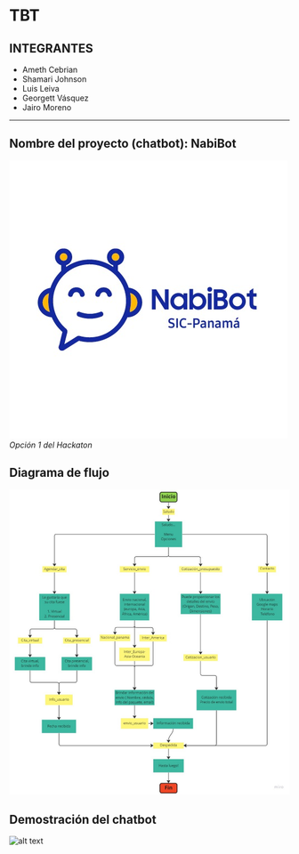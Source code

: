 # TBT
## INTEGRANTES
- Ameth Cebrian
- Shamari Johnson
- Luis Leiva
- Georgett Vásquez
- Jairo Moreno
---

## Nombre del proyecto (chatbot): NabiBot

![alt text](/Multimedia/Logo.jpeg)
*Opción 1 del Hackaton*

## Diagrama de flujo
![alt text](/Multimedia/Diagrama_flujo.jpeg)

## Demostración del chatbot

![alt text](/Multimedia/GIF_1.gif)